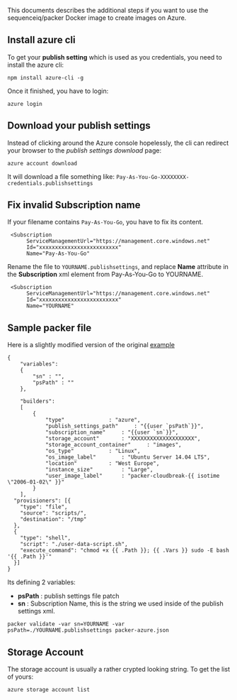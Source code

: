 This documents describes the additional steps if you want to use the sequenceiq/packer Docker image
to create images on Azure.

## Install azure cli

To get your **publish setting** which is used as you credentials, you need to install the
azure cli:

```
npm install azure-cli -g

```

Once it finished, you have to login:

```
azure login
```

## Download your publish settings

Instead of clicking around the Azure console hopelessly, the cli can redirect your
browser to the *publish settings download* page:
```
azure account download
```

It will download a file something like: `Pay-As-You-Go-XXXXXXXX-credentials.publishsettings`

## Fix invalid Subscription name

If your filename contains `Pay-As-You-Go`, you have to fix its content.

```
 <Subscription
      ServiceManagementUrl="https://management.core.windows.net"
      Id="xxxxxxxxxxxxxxxxxxxxxxxxx"
      Name="Pay-As-You-Go"
```

Rename the file to `YOURNAME.publishsettings`, and replace **Name** attribute in the **Subscription** 
xml element from Pay-As-You-Go to YOURNAME.

```
 <Subscription
      ServiceManagementUrl="https://management.core.windows.net"
      Id="xxxxxxxxxxxxxxxxxxxxxxxxx"
      Name="YOURNAME"
```

## Sample packer file

Here is a slightly modified version of the original 
[example](https://github.com/MSOpenTech/packer-azure/blob/master/bin/driver_restapi/config_examples/packer-azure_Ubuntu_serv14.json)

```
{
	"variables":
	{
		"sn" : "",
		"psPath" : ""
	},

	"builders":
	[
		{
			"type"				: "azure",
			"publish_settings_path" 	: "{{user `psPath`}}",
			"subscription_name"		: "{{user `sn`}}",
			"storage_account" 		: "XXXXXXXXXXXXXXXXXXXX",
			"storage_account_container" 	: "images",
			"os_type"			: "Linux",
			"os_image_label"		: "Ubuntu Server 14.04 LTS",
			"location"			: "West Europe",
			"instance_size"			: "Large",
			"user_image_label"		: "packer-cloudbreak-{{ isotime \"2006-01-02\" }}"
		}
	],
  "provisioners": [{
    "type": "file",
    "source": "scripts/",
    "destination": "/tmp"
  },
  {
    "type": "shell",
    "script": "./user-data-script.sh",
    "execute_command": "chmod +x {{ .Path }}; {{ .Vars }} sudo -E bash '{{ .Path }}'"
  }]
}
```

Its defining 2 variables:
- **psPath** : publish settings file patch
- **sn** : Subscription Name, this is the string we used inside of the publish settings xml.
```
packer validate -var sn=YOURNAME -var psPath=./YOURNAME.publishsettings packer-azure.json
```

## Storage Account

The storage account is usually a rather crypted looking string.
To get the list of yours:

```
azure storage account list 
```
